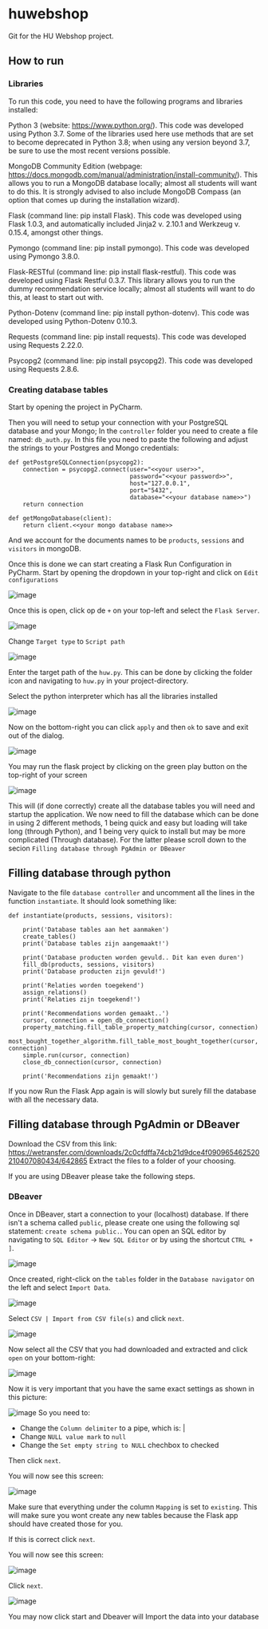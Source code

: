 # huwebshop
Git for the HU Webshop project.

## How to run

### Libraries
To run this code, you need to have the following programs and libraries installed:

Python 3 (website: https://www.python.org/). This code was developed using Python 3.7. Some of the libraries used here use methods that are set to become deprecated in Python 3.8; when using any version beyond 3.7, be sure to use the most recent versions possible.

MongoDB Community Edition (webpage: https://docs.mongodb.com/manual/administration/install-community/). This allows you to run a MongoDB database locally; almost all students will want to do this. It is strongly advised to also include MongoDB Compass (an option that comes up during the installation wizard).

Flask (command line: pip install Flask). This code was developed using Flask 1.0.3, and automatically included Jinja2 v. 2.10.1 and Werkzeug v. 0.15.4, amongst other things.

Pymongo (command line: pip install pymongo). This code was developed using Pymongo 3.8.0.

Flask-RESTful (command line: pip install flask-restful). This code was developed using Flask Restful 0.3.7. This library allows you to run the dummy recommendation service locally; almost all students will want to do this, at least to start out with.

Python-Dotenv (command line: pip install python-dotenv). This code was developed using Python-Dotenv 0.10.3.

Requests (command line: pip install requests). This code was developed using Requests 2.22.0.

Psycopg2 (command line: pip install psycopg2). This code was developed using Requests 2.8.6.

### Creating database tables
Start by opening the project in PyCharm.

Then you will need to setup your connection with your PostgreSQL database and your Mongo; In the ``controller`` folder you need to create a file named: ``db_auth.py``. In this file you need to paste the following and adjust the strings to your Postgres and Mongo credentials: 
````
def getPostgreSQLConnection(psycopg2):
    connection = psycopg2.connect(user="<<your user>>",
                                  password="<<your password>>",
                                  host="127.0.0.1",
                                  port="5432",
                                  database="<<your database name>>")
    return connection

def getMongoDatabase(client):
    return client.<<your mongo database name>>

````
And we account for the documents names to be `products`, `sessions` and `visitors` in mongoDB.

Once this is done we can start creating a Flask Run Configuration in PyCharm. Start by opening the dropdown in your top-right and click on `Edit configurations`

![image](https://user-images.githubusercontent.com/42800737/113844086-6a576b00-9794-11eb-8e0b-fad3fffdb5fd.png)


Once this is open, click op de `+` on your top-left and select the `Flask Server`.

![image](https://user-images.githubusercontent.com/42800737/113844297-9ffc5400-9794-11eb-8149-2e0d4218a6ee.png)


Change `Target type` to `Script path`

![image](https://user-images.githubusercontent.com/42800737/113844564-e9e53a00-9794-11eb-998b-51b669ec23ad.png)


Enter the target path of the `huw.py`. This can be done by clicking the folder icon and navigating to `huw.py` in your project-directory.

Select the python interpreter which has all the libraries installed

![image](https://user-images.githubusercontent.com/42800737/113845245-97584d80-9795-11eb-8cb9-664f29966a05.png)


Now on the bottom-right you can click `apply` and then `ok` to save and exit out of the dialog.

![image](https://user-images.githubusercontent.com/42800737/113845370-bb1b9380-9795-11eb-9a73-d02849ace216.png)


You may run the flask project by clicking on the green play button on the top-right of your screen

![image](https://user-images.githubusercontent.com/42800737/113845550-eef6b900-9795-11eb-8510-80328e1a6966.png)


This will (if done correctly) create all the database tables you will need and startup the application. 
We now need to fill the database which can be done in using 2 different methods, 1 being quick and easy but loading will take long (through Python), and 1 being very quick to install but may be more complicated (Through database). For the latter please scroll down to the secion `Filling database through PgAdmin or DBeaver`

## Filling database through python
Navigate to the file `database controller` and uncomment all the lines in the function `instantiate`. It should look something like:
````
def instantiate(products, sessions, visitors):

    print('Database tables aan het aanmaken')
    create_tables()
    print('Database tables zijn aangemaakt!')

    print('Database producten worden gevuld.. Dit kan even duren')
    fill_db(products, sessions, visitors)
    print('Database producten zijn gevuld!')
    
    print('Relaties worden toegekend')
    assign_relations()
    print('Relaties zijn toegekend!')
    
    print('Recommendations worden gemaakt..')
    cursor, connection = open_db_connection()
    property_matching.fill_table_property_matching(cursor, connection)
    most_bought_together_algorithm.fill_table_most_bought_together(cursor, connection)
    simple.run(cursor, connection)
    close_db_connection(cursor, connection)

    print('Recommendations zijn gemaakt!')
````
If you now Run the Flask App again is will slowly but surely fill the database with all the necessary data.

## Filling database through PgAdmin or DBeaver
Download the CSV from this link: https://wetransfer.com/downloads/2c0cfdffa74cb21d9dce4f090965462520210407080434/642865
Extract the files to a folder of your choosing.

If you are using DBeaver please take the following steps.
### DBeaver
Once in DBeaver, start a connection to your (localhost) database. If there isn't a schema called `public`, please create one using the following sql statement: 
`create schema public.`. You can open an SQL editor by navigating to `SQL Editor` -> `New SQL Editor` or by using the shortcut `CTRL + ]`.

![image](https://user-images.githubusercontent.com/42800737/113847396-bb1c9300-9797-11eb-80aa-652bd9ecc39b.png)


Once created, right-click on the `tables` folder in the `Database navigator` on the left and select `Import Data`.

![image](https://user-images.githubusercontent.com/42800737/113847661-fd45d480-9797-11eb-8f05-e0d18367837d.png)


Select `CSV | Import from CSV file(s)` and click `next`.

![image](https://user-images.githubusercontent.com/42800737/113847983-4b5ad800-9798-11eb-8d4e-806c274bee6f.png)


Now select all the CSV that you had downloaded and extracted and click `open` on your bottom-right:

![image](https://user-images.githubusercontent.com/42800737/113848128-75ac9580-9798-11eb-9232-26be002bd5b5.png)


Now it is very important that you have the same exact settings as shown in this picture:

![image](https://user-images.githubusercontent.com/42800737/113848278-98d74500-9798-11eb-8fdb-1f2508e9f1b2.png)
So you need to:
 - Change the `Column delimiter` to a pipe, which is: |
 - Change `NULL value mark` to `null`
 - Change the `Set empty string to NULL` chechbox to checked

Then click `next`.


You will now see this screen:

![image](https://user-images.githubusercontent.com/42800737/113848673-01262680-9799-11eb-9023-7a190ed8aae4.png)

Make sure that everything under the column `Mapping` is set to `existing`. This will make sure you wont create any new tables because the Flask app should have created those for you.


If this is correct click `next`.

You will now see this screen:

![image](https://user-images.githubusercontent.com/42800737/113848923-43e7fe80-9799-11eb-98e9-4f3b3edba979.png)

Click `next`.


![image](https://user-images.githubusercontent.com/42800737/113854432-2a49b580-979f-11eb-9b49-6abd631bb3e9.png)

You may now click start and Dbeaver will Import the data into your database



